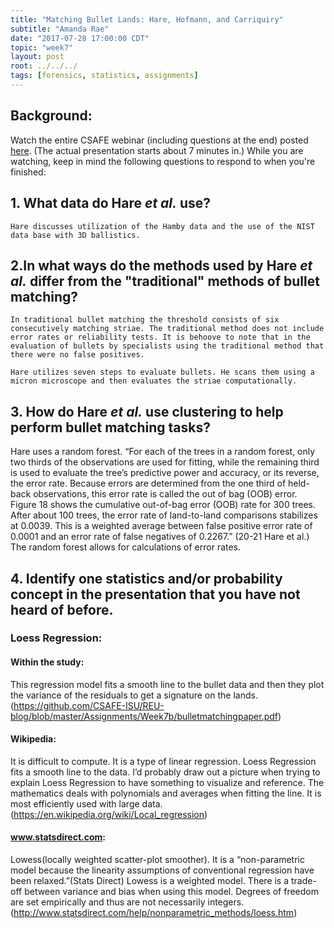 ```yaml
---
title: "Matching Bullet Lands: Hare, Hofmann, and Carriquiry"
subtitle: "Amanda Rae"
date: "2017-07-28 17:00:00 CDT"
topic: "week7"
layout: post
root: ../../../
tags: [forensics, statistics, assignments]
---
```

 
## Background:

Watch the entire CSAFE webinar (including questions at the end) posted [here](http://forensicstats.org/portfolio-posts/statistical-and-algorithmic-approaches-to-matching-bullets/). (The actual presentation starts about 7 minutes in.) While you are watching, keep in mind the following questions to respond to when you're finished:


## 1. What data do Hare *et al.* use? 
	

	Hare discusses utilization of the Hamby data and the use of the NIST data base with 3D ballistics. 


## 2.In what ways do the methods used by Hare *et al.* differ from the "traditional" methods of bullet matching? 


	In traditional bullet matching the threshold consists of six consecutively matching striae. The traditional method does not include error rates or reliability tests. It is behoove to note that in the evaluation of bullets by specialists using the traditional method that there were no false positives.
  
	Hare utilizes seven steps to evaluate bullets. He scans them using a micron microscope and then evaluates the striae computationally.


## 3. How do Hare *et al.* use **clustering** to help perform bullet matching tasks? 


Hare uses a random forest. “For each of the trees in a random forest, only two thirds of the observations are used for fitting, while the remaining third is used to evaluate the tree’s predictive power and accuracy, or its reverse, the error rate. Because errors are determined from the one third of held-back observations, this error rate is called the out of bag (OOB) error. Figure 18 shows the cumulative out-of-bag error (OOB) rate for 300 trees. After about 100 trees, the error rate of land-to-land comparisons stabilizes at 0.0039. This is a weighted average between false positive error rate of 0.0001 and an error rate of false negatives of 0.2267.” (20-21 Hare et al.) The random forest allows for calculations of error rates. 

	
## 4. Identify one statistics and/or probability concept in the presentation that you have not heard of before. 


### Loess Regression:

#### Within the study: 
This regression model fits a smooth line to the bullet data and then they plot the variance of the residuals to get a signature on the lands.(https://github.com/CSAFE-ISU/REU-blog/blob/master/Assignments/Week7b/bulletmatchingpaper.pdf)

#### Wikipedia:
It is difficult to compute. It is a type of linear regression. Loess Regression fits a smooth line to the data. I’d probably draw out a picture when trying to explain Loess Regression to have something to visualize and reference. The mathematics deals with polynomials and averages when fitting the line. It is most efficiently used with large data.(https://en.wikipedia.org/wiki/Local_regression)

#### www.statsdirect.com:
Lowess(locally weighted scatter-plot smoother). It is a “non-parametric model because the linearity assumptions of conventional regression have been relaxed.”(Stats Direct) Lowess is a weighted model. There is a trade-off between variance and bias when using this model. Degrees of freedom are set empirically and thus are not necessarily integers. (http://www.statsdirect.com/help/nonparametric_methods/loess.htm)





